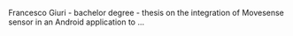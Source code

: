 Francesco Giuri - bachelor degree - thesis on the integration of Movesense sensor in an Android application to ...
